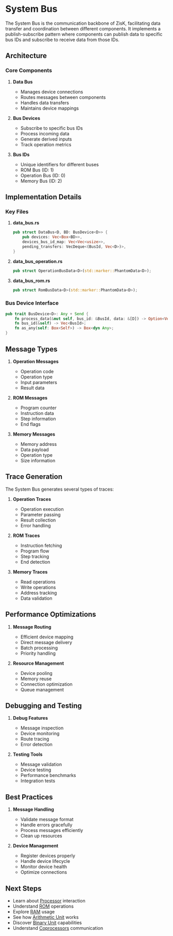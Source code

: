 # System Bus

The System Bus is the communication backbone of ZisK, facilitating data transfer and coordination between different components. It implements a publish-subscribe pattern where components can publish data to specific bus IDs and subscribe to receive data from those IDs.

## Architecture

### Core Components

1. **Data Bus**
   - Manages device connections
   - Routes messages between components
   - Handles data transfers
   - Maintains device mappings

2. **Bus Devices**
   - Subscribe to specific bus IDs
   - Process incoming data
   - Generate derived inputs
   - Track operation metrics

3. **Bus IDs**
   - Unique identifiers for different buses
   - ROM Bus (ID: 1)
   - Operation Bus (ID: 0)
   - Memory Bus (ID: 2)

## Implementation Details

### Key Files

1. **data_bus.rs**
   ```rust
   pub struct DataBus<D, BD: BusDevice<D>> {
       pub devices: Vec<Box<BD>>,
       devices_bus_id_map: Vec<Vec<usize>>,
       pending_transfers: VecDeque<(BusId, Vec<D>)>,
   }
   ```

2. **data_bus_operation.rs**
   ```rust
   pub struct OperationBusData<D>(std::marker::PhantomData<D>);
   ```

3. **data_bus_rom.rs**
   ```rust
   pub struct RomBusData<D>(std::marker::PhantomData<D>);
   ```

### Bus Device Interface

```rust
pub trait BusDevice<D>: Any + Send {
    fn process_data(&mut self, bus_id: &BusId, data: &[D]) -> Option<Vec<(BusId, Vec<D>)>>;
    fn bus_id(&self) -> Vec<BusId>;
    fn as_any(self: Box<Self>) -> Box<dyn Any>;
}
```

## Message Types

1. **Operation Messages**
   - Operation code
   - Operation type
   - Input parameters
   - Result data

2. **ROM Messages**
   - Program counter
   - Instruction data
   - Step information
   - End flags

3. **Memory Messages**
   - Memory address
   - Data payload
   - Operation type
   - Size information

## Trace Generation

The System Bus generates several types of traces:

1. **Operation Traces**
   - Operation execution
   - Parameter passing
   - Result collection
   - Error handling

2. **ROM Traces**
   - Instruction fetching
   - Program flow
   - Step tracking
   - End detection

3. **Memory Traces**
   - Read operations
   - Write operations
   - Address tracking
   - Data validation

## Performance Optimizations

1. **Message Routing**
   - Efficient device mapping
   - Direct message delivery
   - Batch processing
   - Priority handling

2. **Resource Management**
   - Device pooling
   - Memory reuse
   - Connection optimization
   - Queue management

## Debugging and Testing

1. **Debug Features**
   - Message inspection
   - Device monitoring
   - Route tracing
   - Error detection

2. **Testing Tools**
   - Message validation
   - Device testing
   - Performance benchmarks
   - Integration tests

## Best Practices

1. **Message Handling**
   - Validate message format
   - Handle errors gracefully
   - Process messages efficiently
   - Clean up resources

2. **Device Management**
   - Register devices properly
   - Handle device lifecycle
   - Monitor device health
   - Optimize connections

## Next Steps

- Learn about [Processor](./processor.md) interaction
- Understand [ROM](./rom.md) operations
- Explore [RAM](./ram.md) usage
- See how [Arithmetic Unit](./arithmetic.md) works
- Discover [Binary Unit](./binary.md) capabilities
- Understand [Coprocessors](./coprocessors.md) communication 